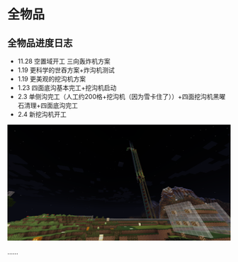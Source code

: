 # 全物品

## 全物品进度日志

* 11.28 空置域开工 三向轰炸机方案
* 1.19 更科学的世吞方案+炸沟机测试
* 1.19 更美观的挖沟机方案
* 1.23 四面底沟基本完工+挖沟机启动
* 2.3 单侧沟完工（人工约200格+挖沟机（因为雪卡住了））+四面挖沟机黑曜石清理+四面底沟完工
* 2.4 新挖沟机开工

<img src = "/pics/wagouji.png">

……
